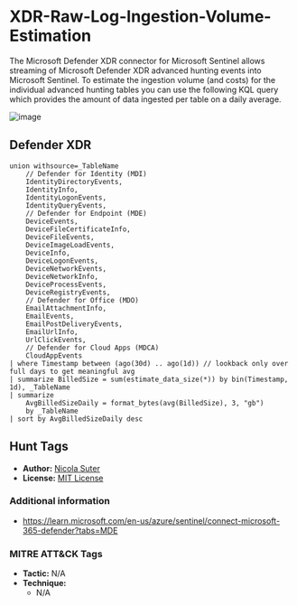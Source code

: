 # XDR-Raw-Log-Ingestion-Volume-Estimation

The Microsoft Defender XDR connector for Microsoft Sentinel allows streaming of Microsoft Defender XDR advanced hunting events into Microsoft Sentinel. To estimate the ingestion volume (and costs) for the individual advanced hunting tables you can use the following KQL query which provides the amount of data ingested per table on a daily average.

![image](https://github.com/user-attachments/assets/5d536f97-67e6-449a-98b2-9a32290af829)


## Defender XDR

```kusto
union withsource=_TableName
    // Defender for Identity (MDI)
    IdentityDirectoryEvents,
    IdentityInfo,
    IdentityLogonEvents,
    IdentityQueryEvents,
    // Defender for Endpoint (MDE)
    DeviceEvents,
    DeviceFileCertificateInfo,
    DeviceFileEvents,
    DeviceImageLoadEvents,
    DeviceInfo,
    DeviceLogonEvents,
    DeviceNetworkEvents,
    DeviceNetworkInfo,
    DeviceProcessEvents,
    DeviceRegistryEvents,
    // Defender for Office (MDO)
    EmailAttachmentInfo,
    EmailEvents,
    EmailPostDeliveryEvents,
    EmailUrlInfo,
    UrlClickEvents,
    // Defender for Cloud Apps (MDCA)
    CloudAppEvents
| where Timestamp between (ago(30d) .. ago(1d)) // lookback only over full days to get meaningful avg
| summarize BilledSize = sum(estimate_data_size(*)) by bin(Timestamp, 1d), _TableName
| summarize
    AvgBilledSizeDaily = format_bytes(avg(BilledSize), 3, "gb")
    by _TableName
| sort by AvgBilledSizeDaily desc
```

## Hunt Tags

* **Author:** [Nicola Suter](https://nicolasuter.ch)
* **License:** [MIT License](https://github.com/nicolonsky/ITDR/blob/main/LICENSE)

### Additional information

* <https://learn.microsoft.com/en-us/azure/sentinel/connect-microsoft-365-defender?tabs=MDE>

### MITRE ATT&CK Tags

* **Tactic:** N/A
* **Technique:**
    * N/A
